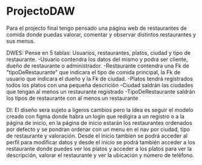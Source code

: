 # ProjectoDAW

Para el projecto final tengo pensado una página web de restaurantes de comida donde puedas valorar, comentar y observar distintos restaurantes y sus menus.

DWES:
Pense en 5 tablas: Usuarios, restaurantes, platos, ciudad y tipo de restaurante.
-Usuario contendra los datos del mismo y podra ser cliente, dueño de restaurante o administrador.
-Restaurante contendra una Fk de "tipoDeRestaurante" que indicara el tipo de comida principal, la Fk de usuario que indicara el dueño y la Fk de ciudad.
-Platos tendrá registrados todos los platos con una pequeña descrición
-Ciudad saldrán las ciudades que tengan al menos un restaurante registrado
-TipoDeRestaurante saldrán los tipos de restaurante con al menos un restaurante 

DI:
El diseño sera sujeto a ligeros cambios pero la idea es seguir el modelo creado con figma donde habra un login que redigira a un registro o a la página de inicio, en la página de inicio estarán los restaurantes ordenados por defecto y se pondran ordenar con un menu en el nav por ciudad, tipo de restaurante y valoración. 
Desde el inicio tambien se podrá acceder al perfil para modificar datos y desde el inicio se podrá también acceder a los restaurante donde puedes ver los platos y acceder a los platos para ver la descripción, valorar el restaurante y ver la ubicación y número de teléfono.
